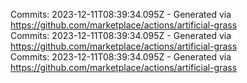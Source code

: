 Commits: 2023-12-11T08:39:34.095Z - Generated via https://github.com/marketplace/actions/artificial-grass
<br>
Commits: 2023-12-11T08:39:34.095Z - Generated via https://github.com/marketplace/actions/artificial-grass
<br>
Commits: 2023-12-11T08:39:34.095Z - Generated via https://github.com/marketplace/actions/artificial-grass
<br>
